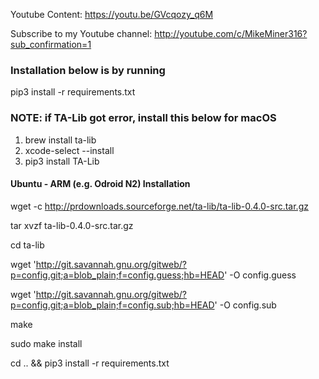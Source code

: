 Youtube Content: https://youtu.be/GVcqozy_q6M

Subscribe to my Youtube channel: http://youtube.com/c/MikeMiner316?sub_confirmation=1

### Installation below is by running 
pip3 install -r requirements.txt


### NOTE: if TA-Lib got error, install this below for macOS
1) brew install ta-lib
2) xcode-select --install
3) pip3 install TA-Lib


#### Ubuntu - ARM (e.g. Odroid N2) Installation

wget -c http://prdownloads.sourceforge.net/ta-lib/ta-lib-0.4.0-src.tar.gz

tar xvzf ta-lib-0.4.0-src.tar.gz

cd ta-lib

wget 'http://git.savannah.gnu.org/gitweb/?p=config.git;a=blob_plain;f=config.guess;hb=HEAD' -O config.guess

wget 'http://git.savannah.gnu.org/gitweb/?p=config.git;a=blob_plain;f=config.sub;hb=HEAD' -O config.sub

make

sudo make install

cd .. && pip3 install -r requirements.txt




